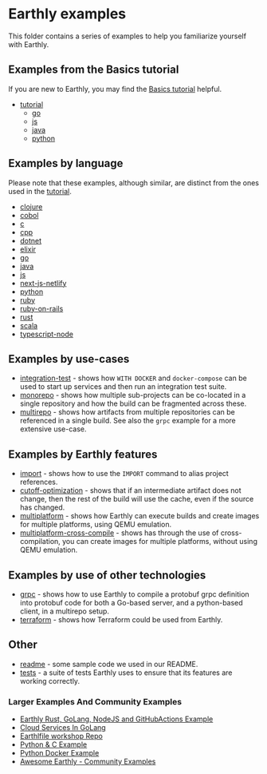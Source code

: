 # Earthly examples

This folder contains a series of examples to help you familiarize yourself with Earthly.

<!-- NOTE: If you change this, please also change docs/examples/examples.md -->

## Examples from the Basics tutorial

If you are new to Earthly, you may find the [Basics tutorial](https://docs.earthly.dev/basics) helpful.

<!-- vale HouseStyle.Spelling = NO -->
* [tutorial](./tutorial)
    * [go](./tutorial/go)
    * [js](./tutorial/js)
    * [java](./tutorial/java)
    * [python](./tutorial/python)
<!-- vale HouseStyle.Spelling = YES -->

## Examples by language

Please note that these examples, although similar, are distinct from the ones used in the [tutorial](./tutorial).

<!-- vale HouseStyle.Spelling = NO -->
* [clojure](./clojure)
* [cobol](./cobol)
* [c](./c)
* [cpp](./cpp)
* [dotnet](./dotnet)
* [elixir](./elixir)
* [go](./go)
* [java](./java)
* [js](./js)
* [next-js-netlify](./next-js-netlify)
* [python](./python)
* [ruby](./ruby)
* [ruby-on-rails](./ruby-on-rails)
* [rust](./rust)
* [scala](./scala)
* [typescript-node](./typescript-node)
<!-- vale HouseStyle.Spelling = YES -->

## Examples by use-cases

* [integration-test](./integration-test) - shows how `WITH DOCKER` and `docker-compose` can be used to start up services and then run an integration test suite.
* [monorepo](./monorepo) - shows how multiple sub-projects can be co-located in a single repository and how the build can be fragmented across these.
* [multirepo](./multirepo) - shows how artifacts from multiple repositories can be referenced in a single build. See also the `grpc` example for a more extensive use-case.

## Examples by Earthly features

* [import](./import) - shows how to use the `IMPORT` command to alias project references.
* [cutoff-optimization](./cutoff-optimization) - shows that if an intermediate artifact does not change, then the rest of the build will use the cache, even if the source has changed.
* [multiplatform](./multiplatform) - shows how Earthly can execute builds and create images for multiple platforms, using QEMU emulation.
* [multiplatform-cross-compile](./multiplatform-cross-compile) - shows has through the use of cross-compilation, you can create images for multiple platforms, without using QEMU emulation.

## Examples by use of other technologies

* [grpc](./grpc) - shows how to use Earthly to compile a protobuf grpc definition into protobuf code for both a Go-based server, and a python-based client, in a multirepo setup.
* [terraform](./terraform) - shows how Terraform could be used from Earthly.

## Other

* [readme](./readme) - some sample code we used in our README.
* [tests](./tests) - a suite of tests Earthly uses to ensure that its features are working correctly.

### Larger Examples And Community Examples

* [Earthly Rust, GoLang, NodeJS and GitHubActions Example](https://github.com/earthly/earthly-vs-gha)
* [Cloud Services In GoLang](https://github.com/adamgordonbell/cloudservices)
* [Earthlfile workshop Repo](https://github.com/earthly/workshop-2023-09-18)
* [Python & C Example](https://github.com/earthly/pymerge)
* [Python Docker Example](https://github.com/earthly/build-transpose/blob/main/Earthfile)
* [Awesome Earthly - Community Examples](https://github.com/earthly/awesome-earthly)
